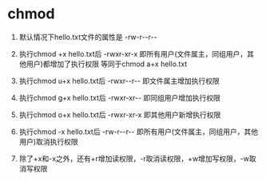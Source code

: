 # chmod

1. 默认情况下hello.txt文件的属性是
-rw-r--r--

2. 执行chmod +x hello.txt后
-rwxr-xr-x
即所有用户(文件属主，同组用户，其他用户)都增加了执行权限
等同于chmod a+x hello.txt

3. 执行chmod u+x hello.txt后
-rwxr--r--
即文件属主增加执行权限

4. 执行chmod g+x hello.txt后
-rwxr-xr--
即同组用户增加执行权限

5. 执行chmod o+x hello.txt后
-rwxr-xr-x
即其他用户新增执行权限

6. 执行chmod -x hello.txt后
-rw-r--r--
即所有用户(文件属主，同组用户，其他用户)取消执行权限

7. 除了+x和-x之外，还有+r增加读权限，-r取消读权限，+w增加写权限，-w取消写权限

